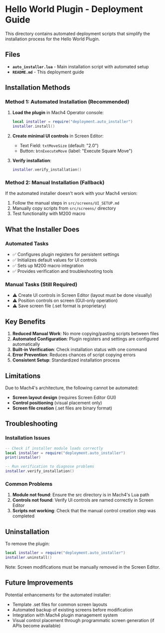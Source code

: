 # Hello World Plugin - Deployment Guide

This directory contains automated deployment scripts that simplify the installation process for the Hello World Plugin.

## Files

- **`auto_installer.lua`** - Main installation script with automated setup
- **`README.md`** - This deployment guide

## Installation Methods

### Method 1: Automated Installation (Recommended)

1. **Load the plugin** in Mach4 Operator console:
   ```lua
   local installer = require("deployment.auto_installer")
   installer.install()
   ```

2. **Create minimal UI controls** in Screen Editor:
   - Text Field: `txtMoveSize` (default: "2.0")
   - Button: `btnExecuteMove` (label: "Execute Square Move")

3. **Verify installation**:
   ```lua
   installer.verify_installation()
   ```

### Method 2: Manual Installation (Fallback)

If the automated installer doesn't work with your Mach4 version:

1. Follow the manual steps in `src/screens/UI_SETUP.md`
2. Manually copy scripts from `src/screens/` directory
3. Test functionality with M200 macro

## What the Installer Does

### Automated Tasks
- ✅ Configures plugin registers for persistent settings
- ✅ Initializes default values for UI controls
- ✅ Sets up M200 macro integration
- ✅ Provides verification and troubleshooting tools

### Manual Tasks (Still Required)
- ⚠️ Create UI controls in Screen Editor (layout must be done visually)
- ⚠️ Position controls on screen (GUI-only operation)
- ⚠️ Save screen file (.set format is proprietary)

## Key Benefits

1. **Reduced Manual Work**: No more copying/pasting scripts between files
2. **Automated Configuration**: Plugin registers and settings are configured automatically
3. **Built-in Verification**: Check installation status with one command
4. **Error Prevention**: Reduces chances of script copying errors
5. **Consistent Setup**: Standardized installation process

## Limitations

Due to Mach4's architecture, the following cannot be automated:
- **Screen layout design** (requires Screen Editor GUI)
- **Control positioning** (visual placement only)
- **Screen file creation** (.set files are binary format)

## Troubleshooting

### Installation Issues
```lua
-- Check if installer module loads correctly
local installer = require("deployment.auto_installer")
print(installer)

-- Run verification to diagnose problems
installer.verify_installation()
```

### Common Problems

1. **Module not found**: Ensure the src directory is in Mach4's Lua path
2. **Controls not found**: Verify UI controls are named correctly in Screen Editor
3. **Scripts not working**: Check that the manual control creation step was completed

## Uninstallation

To remove the plugin:
```lua
local installer = require("deployment.auto_installer")
installer.uninstall()
```

Note: Screen modifications must be manually removed in the Screen Editor.

## Future Improvements

Potential enhancements for the automated installer:
- Template .set files for common screen layouts
- Automated backup of existing screens before modification
- Integration with Mach4 plugin management system
- Visual control placement through programmatic screen generation (if APIs become available)